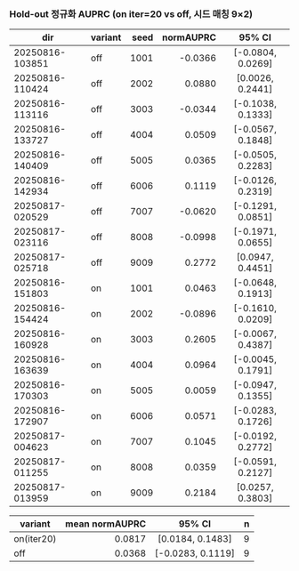 ### Hold-out 정규화 AUPRC (on iter=20 vs off, 시드 매칭 9×2)

| dir | variant | seed | normAUPRC | 95% CI |
|---|---|---:|---:|:---:|
| 20250816-103851 | off | 1001 | -0.0366 | [-0.0804, 0.0269] |
| 20250816-110424 | off | 2002 | 0.0880 | [0.0026, 0.2441] |
| 20250816-113116 | off | 3003 | -0.0344 | [-0.1038, 0.1333] |
| 20250816-133727 | off | 4004 | 0.0509 | [-0.0567, 0.1848] |
| 20250816-140409 | off | 5005 | 0.0365 | [-0.0505, 0.2283] |
| 20250816-142934 | off | 6006 | 0.1119 | [-0.0126, 0.2319] |
| 20250817-020529 | off | 7007 | -0.0620 | [-0.1291, 0.0851] |
| 20250817-023116 | off | 8008 | -0.0998 | [-0.1971, 0.0655] |
| 20250817-025718 | off | 9009 | 0.2772 | [0.0947, 0.4451] |
| 20250816-151803 | on | 1001 | 0.0463 | [-0.0648, 0.1913] |
| 20250816-154424 | on | 2002 | -0.0896 | [-0.1610, 0.0209] |
| 20250816-160928 | on | 3003 | 0.2605 | [-0.0067, 0.4387] |
| 20250816-163639 | on | 4004 | 0.0964 | [-0.0045, 0.1791] |
| 20250816-170303 | on | 5005 | 0.0059 | [-0.0947, 0.1355] |
| 20250816-172907 | on | 6006 | 0.0571 | [-0.0283, 0.1726] |
| 20250817-004623 | on | 7007 | 0.1045 | [-0.0192, 0.2772] |
| 20250817-011255 | on | 8008 | 0.0359 | [-0.0591, 0.2127] |
| 20250817-013959 | on | 9009 | 0.2184 | [0.0257, 0.3803] |

| variant | mean normAUPRC | 95% CI | n |
|---|---:|:---:|---:|
| on(iter20) | 0.0817 | [0.0184, 0.1483] | 9 |
| off        | 0.0368 | [-0.0283, 0.1119] | 9 |